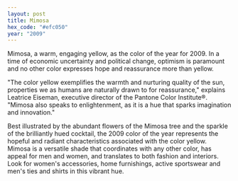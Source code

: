 ```yaml
---
layout: post
title: Mimosa
hex_code: "#efc050"
year: "2009"
---
```

Mimosa, a warm, engaging yellow, as the color of the year for 2009. In a time of economic uncertainty and political change, optimism is paramount and no other color expresses hope and reassurance more than yellow.

"The color yellow exemplifies the warmth and nurturing quality of the sun, properties we as humans are naturally drawn to for reassurance," explains Leatrice Eiseman, executive director of the Pantone Color Institute®. "Mimosa also speaks to enlightenment, as it is a hue that sparks imagination and innovation."

Best illustrated by the abundant flowers of the Mimosa tree and the sparkle of the brilliantly hued cocktail, the 2009 color of the year represents the hopeful and radiant characteristics associated with the color yellow. Mimosa is a versatile shade that coordinates with any other color, has appeal for men and women, and translates to both fashion and interiors. Look for women's accessories, home furnishings, active sportswear and men's ties and shirts in this vibrant hue.
